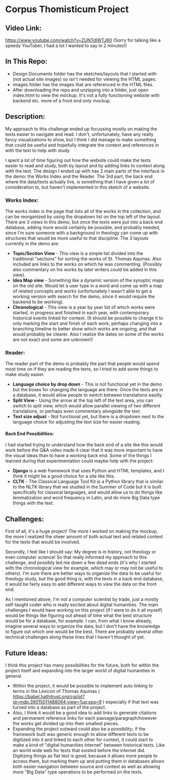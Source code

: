 # Corpus Thomisticum Project

## Video Link:

https://www.youtube.com/watch?v=ZUNTdIWTJ60
(Sorry for talking like a speedy YouTuber, I had a lot I wanted to say in 2 minutes!)

## In This Repo:

* Design Documents folder has the sketches/layouts that I started with (not actual site images) so isn't needed for viewing the HTML pages.
* images folder has the images that are referenced in the HTML files.
* After downloading the repo and unzipping into a folder, just open index.html to view the mockup. It's not a fully functioning website with backend etc. more of a front end only mockup.

## Description:
My approach to this challenge ended up focussing mostly on making the texts easier to navigate and read. I don't, unfortunately, have any really fancy visualizations to show, but I think I did manage to make something that could be useful and hopefully integrate the context and references in with the text to help with study.

I spent a lot of time figuring out how the website could make the texts easier to read and study, both by layout and by adding links to context along with the text. The design I ended up with has 2 main parts of the interface in the demo: the Works Index and the Reader. The 3rd part, the back end where the data/texts actually live, is something that I have given a lot of consideration to, but haven't implemented in this sketch of a website.

### Works Index:
The works index is the page that lists all of the works in the collection, and can be reorganized by using the dropdown list on the top left of the layout. There are 3 views in this demo, but once the texts were put into a back end database, adding more would certainly be possible, and probably needed, since I'm sure someone with a background in theology can come up with structures that would be more useful to that discipline. The 3 layouts currently in the demo are:
 * __Topic/Section View__ - This view is a simple list divided into the traditional "sections" for sorting the works of St. Thomas Aquinas. Also included are links to the works on which he was commenting. (Possibly also commentary on his works by later writers could be added in this view).
 * __Idea Map view__ - Something like a dynamic version of the synoptic maps on the old site. Would let a user type in a word and come up with a map of related concepts and works (unfortunately I wasn't able to get a working version with search for the demo, since it would require the backend to be working).
 * __Chronological__ - This view is a year by year list of which works were started, in progress and finished in each year, with contemporary historical events linked for context. (It should be possible to change it to only marking the start and finish of each work, perhaps changing into a branching timeline to better show which works are ongoing, and that would probably be clearer. Also I realize the dates on some of the works are not exact and some are unknown!)

### Reader:
The reader part of the demo is probably the part that people would spend most time on if they are reading the texts, so I tried to add some things to make study easier.
* __Language choice by drop down__ - This is not functional yet in the demo but the boxes for changing the language are there. Once the texts are in a database, it would allow people to switch between translations easilly.
* __Split View__ - Using the arrow at the top left of the text area, you can switch to split view, which would allow parallel viewing of two different translations, or perhaps even commentary alongside the text.
* __Text size adjust__ - Not functional yet, but there is a dropdown next to the language choice for adjusting the text size for easier reading.

#### Back End Possibilities:
I had started trying to understand how the back end of a site like this would work before the Q&A video made it clear that it was more important to have the visual ideas than to have a working back end. Some of the things I learned during that experimentation could maybe help with the project:
* __Django__ is a web framework that uses Python and HTML templates, and I think it might be a good choice for a site like this.
* __CLTK__ - The Classical Language Tool Kit is a Python library that is similar to the NLTK library that we studied in the Summer of Code but it is built specifically for classical languages, and would allow us to do things like lemmatization and word frequency in Latin, and do more Big Data type things with the text.

## Challenges:
First of all, it's a huge project! The more I worked on making the mockup, the more I realized the sheer amount of both actual text and related context for the texts that would be involved.

Secondly, I feel like I should say: My degree is in history, not theology or even computer science! So that really informed my approach to this challenge, and possibly led me down a few dead ends (it's why I started with the chronological view for example, which may or may not be useful to others). I'm sure there are better ways to organize the data to be useful for theology study, but the good thing is, with the texts in a back end database, it would be fairly easy to add different ways to view the data on the front end.

As I mentioned above, I'm not a computer scientist by trade, just a mostly self-taught coder who is really excited about digital humanities. The main challenges I would have working on this project (if I were to do it all myself) would be things like figuring out ahead of time what the best structure would be for a database, for example. I can, from what I know already, imagine several ways to organize the data, but I don't have the knowledge to figure out which one would be the best. There are probably several other technical challenges along these lines that I haven't thought of yet.

## Future Ideas:
I think this project has many possibilities for the future, both for within the project itself and expanding into the larger world of digital humanities in general.
* Within the project, it would be possible to implement auto linking to terms in the Lexicon of Thomas Aquinas ( https://babel.hathitrust.org/cgi/pt?id=mdp.39015011488064;view=1up;seq=9 ) especially if that text was turned into a database as part of the project.
* Also, I think it would be a good idea to add links to generate citations and permanent reference links for each passage/paragraph/however the works get divided up into their smallest pieces.
* Expanding the project outward could also be a possibility; if the framework built was generic enough to allow different texts to be digitized into it and linked to each other for context, it could start to make a kind of "digital humanities internet" between historical texts. Like an world wide web for texts that existed before the internet did. Digitizing things as flat text is good, because it allows more people to access them, but marking them up and putting them in databases allows both easier navigation between source and context as well as allowing more "Big Data" type operations to be performed on the texts.
